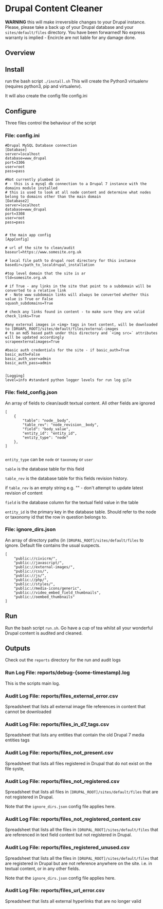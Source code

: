 # Drupal Content Cleaner

**WARNING** this will make irreversible changes to your Drupal instance. Please, please take a back up of your Drupal database and your  `sites/default/files` directory.
You have been forwarned! No express warranty is implied - Encircle are not liable for any damage done.

## Overview



## Install
run the bash script  `./install.sh`
This will create the Python3 virtualenv (requires python3, pip and virtualenv). 

It will also create the config file config.ini

## Configure
Three files control the behaviour of the script

### File: config.ini
```
#Drupal MySQL Database connection
[Database]
server=localhost
database=www_drupal
port=3306
user=root
pass=pass

#Not currently plumbed in
# - this is a mysql db connection to a Drupal 7 instance with the domains module installed
# this is used to look at all node content and determine what nodes belong to domains other than the main domain
[Database2] 
server=localhost
database=www_drupal
port=3308
user=root
pass=pass


# the main app config
[AppConfig]

# url of the site to clean/audit
baseurl=https://www.somesite.org.uk

# local file path to drupal root directory for this instance
basedir=/path_to_localdrupal_installation

#top level domain that the site is ar
tld=somesite.org.uk

# if True - any links in the site that point to a subdomain will be converted to a relative link
# - Note www subdomain links will always be converted whether this value is True or False 
squash_subdomains=True

# check any links found in content - to make sure they are valid
check_links=True

#any external images in <img> tags in text content, will be downloaded to [DRUAPL_ROOT]/sites/default/files/external-images
# to an md5 hased path under this directory and `<img src=` attributes will be updated accordingly
scrapeexternalimages=True

#basic auth credentials for the site - if basic_auth=True
basic_auth=False
basic_auth_user=admin
basic_auth_pass=admin


[Logging]
level=info #standard python logger levels for run log gile
```
### File: field_config.json 

An array of fields to clean/audit textual content. All other fields are ignored
```
[
    {
        "table": "node__body",
        "table_rev": "node_revision__body",
        "field": "body_value",
        "entity_id": "entity_id",
        "entity_type": "node"
    },
]
    
```


`entity_type` can be `node` or `taxonomy` or `user` 

`table` is the database table for this field

`table_rev` is the database table for this fields revision history.

if `table_rev` is an empty string e.g. "" - don't attempt to update latest revision of content

`field` is the database column for the textual field value in the table

`entity_id` is the primary key in the database table. Should refer to the node or taxonomy id that the row in question belongs to.



### File: ignore_dirs.json

An array of directory paths (in `[DRUPAL_ROOT]/sites/default/files` to ignore.
Default file contains the usual suspects.
```
[
    "public://civicrm/",
    "public://javascript/",
    "public://external-images/",
    "public://css/",
    "public://js/",
    "public://php/",
    "public://styles/",
    "public://media-icons/generic",
    "public://video_embed_field_thumbnails",
    "public://oembed_thumbnails"
]
```


## Run
Run the bash script `run.sh`.
Go have a cup of tea whilst all your wonderful Drupal content is audited and cleaned.

## Outputs
Check out the `reports` directory for the run and audit logs

### Run Log File: reports/debug-{some-timestamp).log
This is the scripts main log.

### Audit Log File: reports/files_external_error.csv
Spreadsheet that lists all external image file references in content that cannot be downloaded 

### Audit Log File: reports/files_in_d7_tags.csv
Spreadsheet that lists any entities that contain the old Drupal 7 media entities tags

### Audit Log File: reports/files_not_present.csv
Spreadsheet that lists all files registered in Drupal that do not exist on the file syste,

### Audit Log File: reports/files_not_registered.csv
Spreadsheet that lists all files in `[DRUPAL_ROOT]/sites/default/files` that are not registered in Drupal.

Note that the `ignore_dirs.json` config file applies here.

### Audit Log File: reports/files_not_registered_content.csv
Spreadsheet that lists all the files in `[DRUPAL_ROOT]/sites/default/files` that are referenced in text field content but not registered in Drupal.

### Audit Log File: reports/files_registered_unused.csv
Spreadsheet that lists all the files in `[DRUPAL_ROOT]/sites/default/files` that are registered in Drupal but are not reference anywhere on the site. i.e. in textual content, or in any other fields.

Note that the `ignore_dirs.json` config file applies here.

### Audit Log File: reports/files_url_error.csv
Spreadsheet that lists all external hyperlinks that are no longer valid
